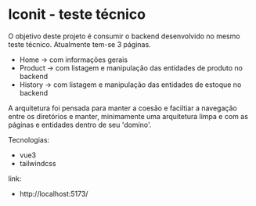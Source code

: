 # Iconit - teste técnico

O objetivo deste projeto é consumir o backend desenvolvido no mesmo teste técnico. Atualmente tem-se 3 páginas.
- Home -> com informações gerais
- Product -> com listagem e manipulação das entidades de produto no backend
- History -> com listagem e manipulação das entidades de estoque no backend

A arquitetura foi pensada para manter a coesão e faciltiar a navegação entre os diretórios e manter, minimamente uma arquitetura limpa e com as páginas e entidades dentro de seu 'domíno'.

Tecnologias:
- vue3
- tailwindcss

link: 
- http://localhost:5173/